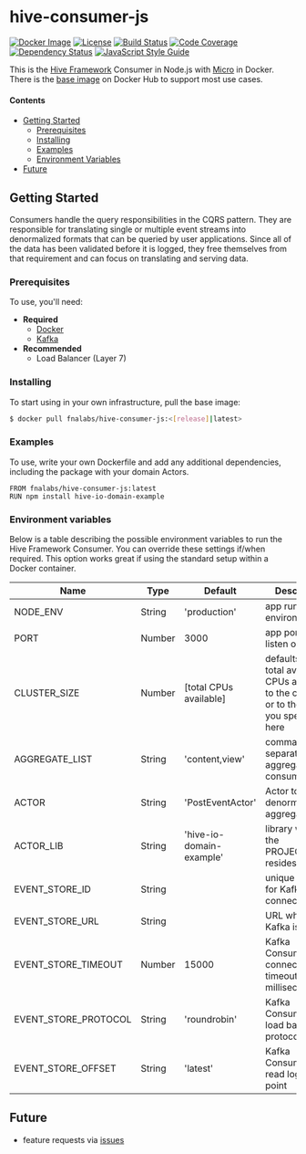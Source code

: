 # hive-consumer-js

[![Docker Image][docker-image]][docker-url]
[![License][license-image]][license-url]
[![Build Status][circle-image]][circle-url]
[![Code Coverage][codecov-image]][codecov-url]
[![Dependency Status][depstat-image]][depstat-url]
[![JavaScript Style Guide][style-image]][style-url]

This is the [Hive Framework](https://gist.github.com/aeilers/30aa0047187e5a5d573a478abc581903) Consumer in Node.js with [Micro](https://www.npmjs.com/package/micro) in Docker. There is the [base image](https://hub.docker.com/r/fnalabs/hive-consumer-js/) on Docker Hub to support most use cases.

#### Contents
- [Getting Started](#getting-started)
  - [Prerequisites](#prerequisites)
  - [Installing](#installing)
  - [Examples](#examples)
  - [Environment Variables](#environment-variables)
- [Future](#future)

## Getting Started
Consumers handle the query responsibilities in the CQRS pattern. They are responsible for translating single or multiple event streams into denormalized formats that can be queried by user applications. Since all of the data has been validated before it is logged, they free themselves from that requirement and can focus on translating and serving data.

### Prerequisites
To use, you'll need:
- **Required**
  - [Docker](https://www.docker.com/)
  - [Kafka](https://kafka.apache.org/)
- **Recommended**
  - Load Balancer (Layer 7)

### Installing
To start using in your own infrastructure, pull the base image:
```sh
$ docker pull fnalabs/hive-consumer-js:<[release]|latest>
```

### Examples
To use, write your own Dockerfile and add any additional dependencies, including the package with your domain Actors.
```
FROM fnalabs/hive-consumer-js:latest
RUN npm install hive-io-domain-example
```

### Environment variables
Below is a table describing the possible environment variables to run the Hive Framework Consumer. You can override these settings if/when required. This option works great if using the standard setup within a Docker container.

Name                  | Type    | Default                   | Description
--------------------- | ------- | ------------------------- | -------------------------------------------------------
NODE_ENV              | String  | 'production'              | app runtime environment
PORT                  | Number  | 3000                      | app port to listen on
CLUSTER_SIZE          | Number  | [total CPUs available]    | defaults to the total available CPUs allocated to the container or to the size you specify here
AGGREGATE_LIST        | String  | 'content,view'            | comma separated list of aggregates to consume
ACTOR                 | String  | 'PostEventActor'          | Actor to denormalize the aggregates
ACTOR_LIB             | String  | 'hive-io-domain-example'  | library where the PROJECTION resides
EVENT_STORE_ID        | String  |                           | unique identifier for Kafka client connection
EVENT_STORE_URL       | String  |                           | URL where Kafka is hosted
EVENT_STORE_TIMEOUT   | Number  | 15000                     | Kafka ConsumerGroup connection timeout in milliseconds
EVENT_STORE_PROTOCOL  | String  | 'roundrobin'              | Kafka ConsumerGroup load balancing protocol
EVENT_STORE_OFFSET    | String  | 'latest'                  | Kafka ConsumerGroup read log starting point

## Future
- feature requests via [issues](https://github.com/fnalabs/hive-consumer-js/issues)

[docker-image]: https://images.microbadger.com/badges/version/fnalabs/hive-consumer-js:2.0.0-beta.svg
[docker-url]: https://hub.docker.com/r/fnalabs/hive-consumer-js/

[license-image]: https://img.shields.io/badge/License-Apache%202.0-blue.svg
[license-url]: https://github.com/fnalabs/hive-consumer-js/blob/master/LICENSE

[circle-image]: https://img.shields.io/circleci/project/github/fnalabs/hive-consumer-js.svg
[circle-url]: https://circleci.com/gh/fnalabs/hive-consumer-js

[codecov-image]: https://img.shields.io/codecov/c/github/fnalabs/hive-consumer-js.svg
[codecov-url]: https://codecov.io/gh/fnalabs/hive-consumer-js

[depstat-image]: https://img.shields.io/david/fnalabs/hive-consumer-js.svg
[depstat-url]: https://david-dm.org/fnalabs/hive-consumer-js

[style-image]: https://img.shields.io/badge/code_style-standard-brightgreen.svg
[style-url]: https://standardjs.com
